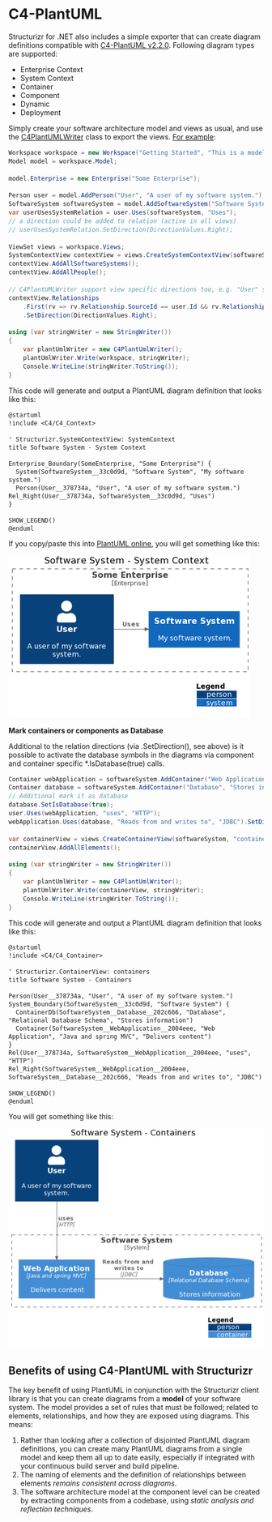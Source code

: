 # C4-PlantUML

Structurizr for .NET also includes a simple exporter that can create diagram definitions compatible with [C4-PlantUML v2.2.0](https://github.com/plantuml-stdlib/C4-PlantUML).
Following diagram types are supported:

- Enterprise Context
- System Context
- Container
- Component
- Dynamic
- Deployment

Simply create your software architecture model and views as usual, and use the [C4PlantUMLWriter](../Structurizr.PlantUML/IO/C4PlantUML/C4PlantUMLWriter.cs) class to export the views. [For example](../Structurizr.Examples/C4PlantUML.cs):

```c#
Workspace workspace = new Workspace("Getting Started", "This is a model of my software system.");
Model model = workspace.Model;

model.Enterprise = new Enterprise("Some Enterprise");
            
Person user = model.AddPerson("User", "A user of my software system.");
SoftwareSystem softwareSystem = model.AddSoftwareSystem("Software System", "My software system.");
var userUsesSystemRelation = user.Uses(softwareSystem, "Uses");
// a direction could be added to relation (active in all views)
// userUsesSystemRelation.SetDirection(DirectionValues.Right);

ViewSet views = workspace.Views;
SystemContextView contextView = views.CreateSystemContextView(softwareSystem, "SystemContext", "An example of a System Context diagram.");
contextView.AddAllSoftwareSystems();
contextView.AddAllPeople();

// C4PlantUMLWriter support view specific directions too, e.g. "User" should be left of "Software System" only in this view
contextView.Relationships
    .First(rv => rv.Relationship.SourceId == user.Id && rv.Relationship.DestinationId == softwareSystem.Id)
    .SetDirection(DirectionValues.Right);

using (var stringWriter = new StringWriter())
{
    var plantUmlWriter = new C4PlantUmlWriter();
    plantUmlWriter.Write(workspace, stringWriter);
    Console.WriteLine(stringWriter.ToString());
}
```

This code will generate and output a PlantUML diagram definition that looks like this:

```
@startuml
!include <C4/C4_Context>

' Structurizr.SystemContextView: SystemContext
title Software System - System Context

Enterprise_Boundary(SomeEnterprise, "Some Enterprise") {
  System(SoftwareSystem__33c0d9d, "Software System", "My software system.")
  Person(User__378734a, "User", "A user of my software system.")
Rel_Right(User__378734a, SoftwareSystem__33c0d9d, "Uses")
}

SHOW_LEGEND()
@enduml
```

If you copy/paste this into [PlantUML online](http://www.plantuml.com/plantuml/), you will get something like this:

![A simple C4-PlantUML diagram](images/c4-plantuml-getting-started.png)

__Mark containers or components as Database__

Additional to the relation directions (via .SetDirection(), see above) is it possible to activate the database symbols in the diagrams via component and container specific *.IsDatabase(true) calls.


```c#
Container webApplication = softwareSystem.AddContainer("Web Application", "Delivers content", "Java and spring MVC");
Container database = softwareSystem.AddContainer("Database", "Stores information", "Relational Database Schema");
// Additional mark it as database
database.SetIsDatabase(true);
user.Uses(webApplication, "uses", "HTTP");
webApplication.Uses(database, "Reads from and writes to", "JDBC").SetDirection(DirectionValues.Right);

var containerView = views.CreateContainerView(softwareSystem, "containers", "");
containerView.AddAllElements();

using (var stringWriter = new StringWriter())
{
    var plantUmlWriter = new C4PlantUmlWriter();
    plantUmlWriter.Write(containerView, stringWriter);
    Console.WriteLine(stringWriter.ToString());
}
```

This code will generate and output a PlantUML diagram definition that looks like this:

```
@startuml
!include <C4/C4_Container>

' Structurizr.ContainerView: containers
title Software System - Containers

Person(User__378734a, "User", "A user of my software system.")
System_Boundary(SoftwareSystem__33c0d9d, "Software System") {
  ContainerDb(SoftwareSystem__Database__202c666, "Database", "Relational Database Schema", "Stores information")
  Container(SoftwareSystem__WebApplication__2004eee, "Web Application", "Java and spring MVC", "Delivers content")
}
Rel(User__378734a, SoftwareSystem__WebApplication__2004eee, "uses", "HTTP")
Rel_Right(SoftwareSystem__WebApplication__2004eee, SoftwareSystem__Database__202c666, "Reads from and writes to", "JDBC")

SHOW_LEGEND()
@enduml
```

You will get something like this:

![A simple C4-PlantUML diagram](images/c4-plantuml-getting-started2.png)

## Benefits of using C4-PlantUML with Structurizr

The key benefit of using PlantUML in conjunction with the Structurizr client library is that you can create diagrams from a __model__ of your software system. The model provides a set of rules that must be followed; related to elements, relationships, and how they are exposed using diagrams. This means:

1. Rather than looking after a collection of disjointed PlantUML diagram definitions, you can create many PlantUML diagrams from a single model and keep them all up to date easily, especially if integrated with your continuous build server and build pipeline.
1. The naming of elements and the definition of relationships between elements _remains consistent across diagrams_.
1. The software architecture model at the component level can be created by extracting components from a codebase, using _static analysis and reflection techniques_.
